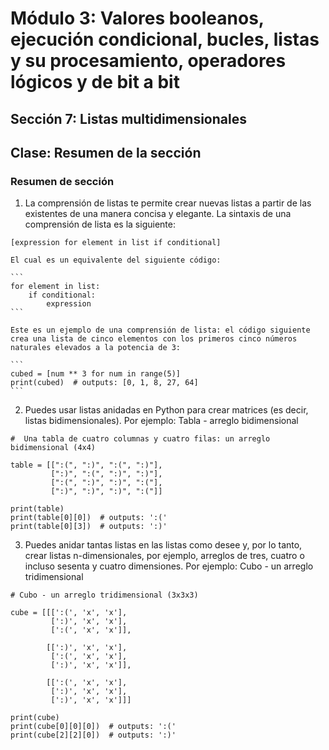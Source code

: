 # Módulo 3: Valores booleanos, ejecución condicional, bucles, listas y su procesamiento, operadores lógicos y de bit a bit
## Sección 7: Listas multidimensionales
## Clase: Resumen de la sección

### Resumen de sección

1. La comprensión de listas te permite crear nuevas listas a partir de las existentes de una manera concisa y elegante. La sintaxis de una comprensión de lista es la siguiente:

```
[expression for element in list if conditional]
```

    El cual es un equivalente del siguiente código:
    
    ```
    for element in list:
        if conditional:
            expression
    ```

    Este es un ejemplo de una comprensión de lista: el código siguiente crea una lista de cinco elementos con los primeros cinco números naturales elevados a la potencia de 3:

    ```
    cubed = [num ** 3 for num in range(5)]
    print(cubed)  # outputs: [0, 1, 8, 27, 64]
    ```

2. Puedes usar listas anidadas en Python para crear matrices (es decir, listas bidimensionales). Por ejemplo:
Tabla - arreglo bidimensional

```
#  Una tabla de cuatro columnas y cuatro filas: un arreglo bidimensional (4x4)

table = [[":(", ":)", ":(", ":)"],
         [":)", ":(", ":)", ":)"],
         [":(", ":)", ":)", ":("],
         [":)", ":)", ":)", ":("]]

print(table)
print(table[0][0])  # outputs: ':('
print(table[0][3])  # outputs: ':)'
```


3. Puedes anidar tantas listas en las listas como desee y, por lo tanto, crear listas n-dimensionales, por ejemplo, arreglos de tres, cuatro o incluso sesenta y cuatro dimensiones. Por ejemplo:
Cubo - un arreglo tridimensional

```
# Cubo - un arreglo tridimensional (3x3x3)

cube = [[[':(', 'x', 'x'],
         [':)', 'x', 'x'],
         [':(', 'x', 'x']],

        [[':)', 'x', 'x'],
         [':(', 'x', 'x'],
         [':)', 'x', 'x']],

        [[':(', 'x', 'x'],
         [':)', 'x', 'x'],
         [':)', 'x', 'x']]]

print(cube)
print(cube[0][0][0])  # outputs: ':('
print(cube[2][2][0])  # outputs: ':)'
```
